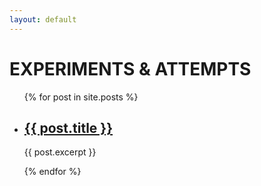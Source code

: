 ```yaml
---
layout: default
---
```


<!-- <h1>{{ "Hello, Hello, Hello" | downcase }}</h1> -->

<h1>EXPERIMENTS & ATTEMPTS</h1>

<ul>
    {% for post in site.posts %}
        <li>
            <h2><a href="{{ post.url | relative_url }}">{{ post.title }}</a></h2>
            <p>{{ post.excerpt }}</p>
        </li>
    {% endfor %}
</ul>
